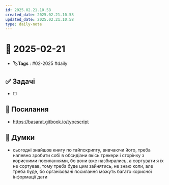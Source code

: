 ```yaml
---
id: 2025.02.21.10.58
created_date: 2025.02.21.10.58
updated_date: 2025.02.21.10.58
type: daily-note
---
```


# 📅 2025-02-21
- **🏷️Tags** : #02-2025 #daily 
## ✅ Задачі
- [ ]  
## 🔗 Посилання
- https://basarat.gitbook.io/typescript
## 🧠 Думки
- сьогодні знайшов книгу по тайпскрипту, вивчаючи його, треба напевно зробити собі в обсидіани якісь трекери і сторінку з корисними посиланнями, бо вони вже назбирались, а сортувати я їх не сортував, тому треба буде цим зайнятись, не знаю коли, але треба буде, бо організовані посилання можуть багато корисної інформації дати